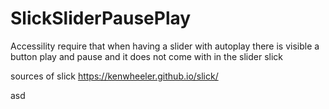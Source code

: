 # SlickSliderPausePlay

Accessility require that when having a slider with autoplay there is visible a button play and pause and it does not come with in the slider slick 

sources of slick
https://kenwheeler.github.io/slick/

asd
